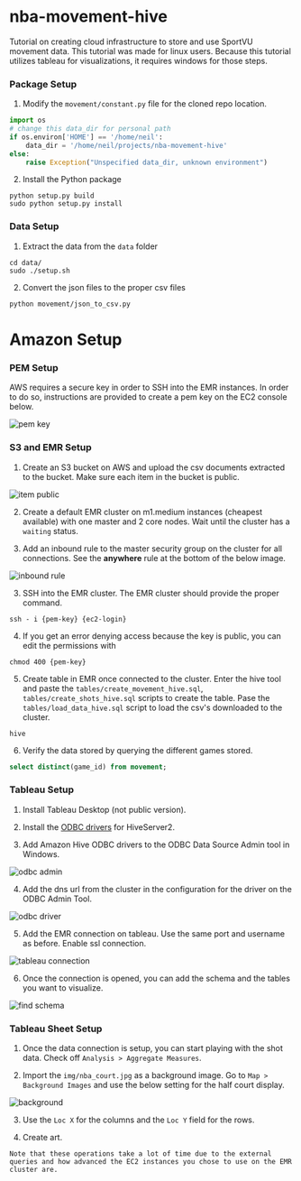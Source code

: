 # nba-movement-hive
Tutorial on creating cloud infrastructure to store and use SportVU movement data. This tutorial was made for linux users. Because this tutorial utilizes tableau for visualizations, it requires windows for those steps.

### Package Setup

1. Modify the `movement/constant.py` file for the cloned repo location.

```py
import os
# change this data_dir for personal path
if os.environ['HOME'] == '/home/neil':
    data_dir = '/home/neil/projects/nba-movement-hive'
else:
    raise Exception("Unspecified data_dir, unknown environment")
```

2. Install the Python package

```
python setup.py build
sudo python setup.py install
```

### Data Setup

1. Extract the data from the `data` folder
```
cd data/
sudo ./setup.sh
```

2. Convert the json files to the proper csv files

```
python movement/json_to_csv.py
```

# Amazon Setup

### PEM Setup

AWS requires a secure key in order to SSH into the EMR instances. In order to do so, instructions are provided to create a pem key on the EC2 console below.

![pem key](img/pem-creation.png)

### S3 and EMR Setup

1. Create an S3 bucket on AWS and upload the csv documents extracted to the bucket. Make sure each item in the bucket is public.

![item public](img/s3-public.png)

2. Create a default EMR cluster on m1.medium instances (cheapest available) with one master and 2 core nodes. Wait until the cluster has a `waiting` status.

3. Add an inbound rule to the master security group on the cluster for all connections. See the **anywhere** rule at the bottom of the below image.

![inbound rule](img/inbound-rule-anywhere.png)

3. SSH into the EMR cluster. The EMR cluster should provide the proper command.
```
ssh - i {pem-key} {ec2-login}
```

4. If you get an error denying access because the key is public, you can edit the permissions with
```
chmod 400 {pem-key}
```

5. Create table in EMR once connected to the cluster. Enter the hive tool and paste the `tables/create_movement_hive.sql`, `tables/create_shots_hive.sql` scripts to create the table. Pase the `tables/load_data_hive.sql` script to load the csv's downloaded to the cluster.
```
hive
```

6. Verify the data stored by querying the different games stored.
```sql
select distinct(game_id) from movement;
```

### Tableau Setup

1. Install Tableau Desktop (not public version).

2. Install the [ODBC drivers](https://s3.amazonaws.com/amazon-odbc-jdbc-drivers/public/AmazonHiveODBC_1.1.1.1001.zip) for HiveServer2.

3. Add Amazon Hive ODBC drivers to the ODBC Data Source Admin tool in Windows.

![odbc admin](img/odbc-admin.png)

4. Add the dns url from the cluster in the configuration for the driver on the ODBC Admin Tool.

![odbc driver](img/odbc-driver.png)

5. Add the EMR connection on tableau. Use the same port and username as before. Enable ssl connection.

![tableau connection](img/tableau-connection.png)

6. Once the connection is opened, you can add the schema and the tables you want to visualize.

![find schema](img/find-schema.png)

### Tableau Sheet Setup

1. Once the data connection is setup, you can start playing with the shot data. Check off `Analysis > Aggregate Measures`.

2. Import the `img/nba_court.jpg` as a background image. Go to `Map > Background Images` and use the below setting for the half court display.

![background](img/bg-img-setting.png)

3. Use the `Loc X` for the columns and the `Loc Y` field for the rows.

4. Create art.

```
Note that these operations take a lot of time due to the external queries and how advanced the EC2 instances you chose to use on the EMR cluster are.
```
